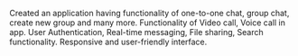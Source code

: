 Created an application having functionality of one-to-one chat, group chat, create new group and many more.
Functionality of Video call, Voice call in app.
User Authentication, Real-time messaging, File sharing, Search functionality.
Responsive and user-friendly interface.
